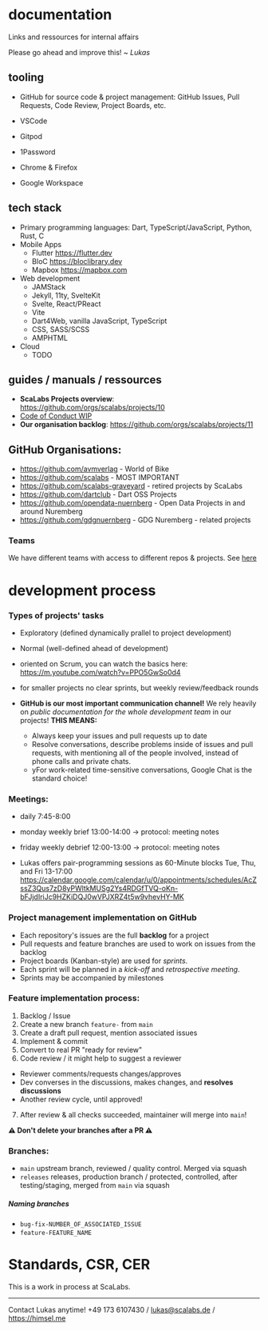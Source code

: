 # documentation
Links and ressources for internal affairs

Please go ahead and improve this! ~ *Lukas*

## tooling
- GitHub for source code & project management: GitHub Issues, Pull Requests, Code Review, Project Boards, etc.

- VSCode
- Gitpod
- 1Password
- Chrome & Firefox
- Google Workspace

## tech stack
- Primary programming languages: Dart, TypeScript/JavaScript, Python, Rust, C
- Mobile Apps
  - Flutter https://flutter.dev
  - BloC https://bloclibrary.dev
  - Mapbox https://mapbox.com
- Web development
  - JAMStack
  - Jekyll, 11ty, SvelteKit
  - Svelte, React/PReact
  - Vite
  - Dart4Web, vanilla JavaScript, TypeScript
  - CSS, SASS/SCSS
  - AMPHTML
- Cloud
  - TODO

## guides / manuals / ressources

- **ScaLabs Projects overview**: https://github.com/orgs/scalabs/projects/10
- [Code of Conduct WIP](https://github.com/scalabs/documentation/blob/main/CODE-OF-CONDUCT.md)
- **Our organisation backlog**: https://github.com/orgs/scalabs/projects/11
## GitHub Organisations:
- https://github.com/avmverlag - World of Bike
- https://github.com/scalabs - MOST IMPORTANT
- https://github.com/scalabs-graveyard - retired projects by ScaLabs
- https://github.com/dartclub - Dart OSS Projects
- https://github.com/opendata-nuernberg - Open Data Projects in and around Nuremberg
- https://github.com/gdgnuernberg - GDG Nuremberg - related projects

### Teams
We have different teams with access to different repos & projects.
See [here](https://github.com/orgs/scalabs/teams)

# development process

### Types of projects' tasks
- Exploratory (defined dynamically prallel to project development)
- Normal (well-defined ahead of development)

- oriented on Scrum, you can watch the basics here: https://m.youtube.com/watch?v=PPO5GwSo0d4
- for smaller projects no clear sprints, but weekly review/feedback rounds
- **GitHub is our most important communication channel!** We rely heavily on *public documentation for the whole development team* in our projects! **THIS MEANS:**
   - Always keep your issues and pull requests up to date
   - Resolve conversations, describe problems inside of issues and pull requests, with mentioning all of the people involved, instead of phone calls and private chats. 
   - yFor work-related time-sensitive conversations, Google Chat is the standard choice!

### Meetings:
  - daily 7:45-8:00
  - monday weekly brief 13:00-14:00 -> protocol: meeting notes
  - friday weekly debrief 12:00-13:00 -> protocol: meeting notes

- Lukas offers pair-programming sessions as 60-Minute blocks Tue, Thu, and Fri 13-17:00 https://calendar.google.com/calendar/u/0/appointments/schedules/AcZssZ3Qus7zD8yPWltkMUSg2Ys4RDGfTVQ-oKn-bFJjdIriJc9HZKiDQJ0wVPJXRZ4t5w9vhevHY-MK

### Project management implementation on GitHub
- Each repository's issues are the full **backlog** for a project
- Pull requests and feature branches are used to work on issues from the backlog
- Project boards (Kanban-style) are used for *sprints*.
- Each sprint will be planned in a *kick-off* and *retrospective meeting*.
- Sprints may be accompanied by milestones

### Feature implementation process:
1. Backlog / Issue
2. Create a new branch `feature-` from `main`
3. Create a draft pull request, mention associated issues
4. Implement & commit
5. Convert to real PR "ready for review"
6. Code review / it might help to suggest a reviewer
  - Reviewer comments/requests changes/approves
  - Dev converses in the discussions, makes changes, and **resolves discussions**
  - Another review cycle, until approved!
7. After review & all checks succeeded, maintainer will merge into `main`!

**⚠️ Don't delete your branches after a PR ⚠️**

### Branches:
- `main` upstream branch, reviewed / quality control. Merged via squash
- `releases` releases, production branch / protected, controlled, after testing/staging, merged from `main` via squash

##### Naming branches

- `bug-fix-NUMBER_OF_ASSOCIATED_ISSUE`
- `feature-FEATURE_NAME`

# Standards, CSR, CER
This is a work in process at ScaLabs.

---

Contact Lukas anytime! +49 173 6107430 / lukas@scalabs.de / https://himsel.me
